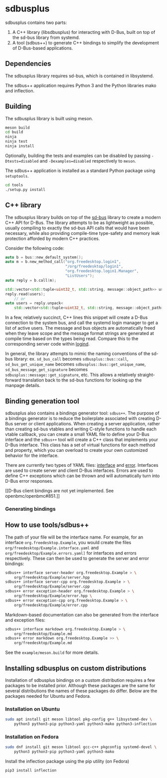 # sdbusplus

sdbusplus contains two parts:

1. A C++ library (libsdbusplus) for interacting with D-Bus, built on top of
   the sd-bus library from systemd.
2. A tool (sdbus++) to generate C++ bindings to simplify the development of
   D-Bus-based applications.

## Dependencies

The sdbusplus library requires sd-bus, which is contained in libsystemd.

The sdbus++ application requires Python 3 and the Python libraries mako
and inflection.

## Building

The sdbusplus library is built using meson.

```sh
meson build
cd build
ninja
ninja test
ninja install
```

Optionally, building the tests and examples can be disabled by passing
`-Dtests=disabled` and `-Dexamples=disabled` respectively to `meson`.

The sdbus++ application is installed as a standard Python package
using `setuptools`.

```sh
cd tools
./setup.py install
```

## C++ library

The sdbusplus library builds on top of the [sd-bus] library to create a modern
C++ API for D-Bus. The library attempts to be as lightweight as possible,
usually compiling to exactly the sd-bus API calls that would have been
necessary, while also providing compile-time type-safety and memory leak
protection afforded by modern C++ practices.

Consider the following code:

```cpp
auto b = bus::new_default_system();
auto m = b.new_method_call("org.freedesktop.login1",
                           "/org/freedesktop/login1",
                           "org.freedesktop.login1.Manager",
                           "ListUsers");
auto reply = b.call(m);

std::vector<std::tuple<uint32_t, std::string, message::object_path>> users;
reply.read(users);
    // or
auto users = reply.unpack<
    std::vector<std::tuple<uint32_t, std::string, message::object_path>>>();
```

In a few, relatively succinct, C++ lines this snippet will create a D-Bus
connection to the system bus, and call the systemd login manager to get a
list of active users. The message and bus objects are automatically freed
when they leave scope and the message format strings are generated at compile
time based on the types being read. Compare this to the corresponding server
code within [logind].

In general, the library attempts to mimic the naming conventions of the sd-bus
library: ex. `sd_bus_call` becomes `sdbusplus::bus::call`,
`sd_bus_get_unique_name` becomes `sdbusplus::bus::get_unique_name`,
`sd_bus_message_get_signature` becomes `sdbusplus::message::get_signature`,
etc. This allows a relatively straight-forward translation back to the sd-bus
functions for looking up the manpage details.

[sd-bus]: http://0pointer.net/blog/the-new-sd-bus-api-of-systemd.html
[logind]: https://github.com/systemd/systemd/blob/d60c527009133a1ed3d69c14b8c837c790e78d10/src/login/logind-dbus.c#L496

## Binding generation tool

sdbusplus also contains a bindings generator tool: `sdbus++`. The purpose of
a bindings generator is to reduce the boilerplate associated with creating
D-Bus server or client applications. When creating a server application,
rather than creating sd-bus vtables and writing C-style functions to handle
each vtable callback, you can create a small YAML file to define your D-Bus
interface and the `sdbus++` tool will create a C++ class that implements your
D-Bus interface. This class has a set of virtual functions for each method
and property, which you can overload to create your own customized behavior
for the interface.

There are currently two types of YAML files: [interface](docs/yaml/interface.md)
and [error](docs/yaml/error.md). Interfaces are used to create server and client
D-Bus interfaces. Errors are used to define C++ exceptions which can be thrown
and will automatically turn into D-Bus error responses.

[[D-Bus client bindings are not yet implemented.  See openbmc/openbmc#851.]]

### Generating bindings

## How to use tools/sdbus++

The path of your file will be the interface name. For example, for an interface
`org.freedesktop.Example`, you would create the files
`org/freedesktop/Example.interface.yaml` and
`org/freedesktop/Example.errors.yaml]` for interfaces and errors respectively.
These can then be used to generate the server and error bindings:

```sh
sdbus++ interface server-header org.freedesktop.Example > \
    org/freedesktop/Example/server.hpp
sdbus++ interface server-cpp org.freedesktop.Example > \
    org/freedesktop/Example/server.cpp
sdbus++ error exception-header org.freedesktop.Example > \
    org/freedesktop/Example/error.hpp \
sdbus++ error exception-cpp org.freedesktop.Example > \
    org/freedesktop/Example/error.cpp
```

Markdown-based documentation can also be generated from the interface and
exception files:

```sh
sdbus++ interface markdown org.freedesktop.Example > \
    org/freedesktop/Example.md
sdbus++ error markdown org.freedesktop.Example >> \
    org/freedesktop/Example.md
```

See the `example/meson.build` for more details.

## Installing sdbusplus on custom distributions

Installation of sdbusplus bindings on a custom distribution requires a few
packages to be installed prior. Although these packages are the same for several
distributions the names of these packages do differ. Below are the packages
needed for Ubuntu and Fedora.

### Installation on Ubuntu

```sh
sudo apt install git meson libtool pkg-config g++ libsystemd-dev \
    python3 python3-pip python3-yaml python3-mako python3-inflection
```

### Installation on Fedora

```sh
sudo dnf install git meson libtool gcc-c++ pkgconfig systemd-devel \
    python3 python3-pip python3-yaml python3-mako
```

Install the inflection package using the pip utility (on Fedora)

```sh
pip3 install inflection
```
